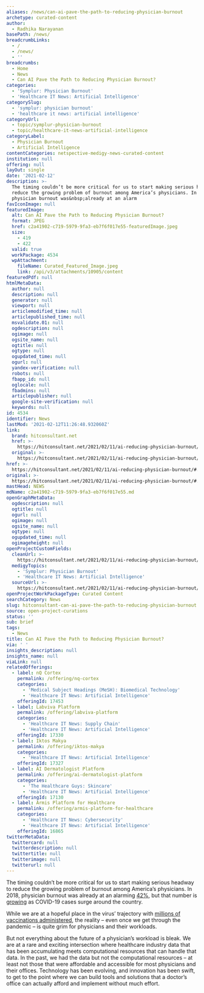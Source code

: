 ```yaml
---
aliases: /news/can-ai-pave-the-path-to-reducing-physician-burnout
archetype: curated-content
author:
  - Radhika Narayanan
basePath: /news/
breadcrumbLinks:
  - /
  - /news/
  - ''
breadcrumbs:
  - Home
  - News
  - Can AI Pave the Path to Reducing Physician Burnout?
categories:
  - 'Symplur: Physician Burnout'
  - 'Healthcare IT News: Artificial Intelligence'
categorySlug:
  - 'symplur: physician burnout'
  - 'healthcare it news: artificial intelligence'
categoryUrl:
  - topic/symplur-physician-burnout
  - topic/healthcare-it-news-artificial-intelligence
categoryLabel:
  - Physician Burnout
  - Artificial Intelligence
contentCategories: netspective-medigy-news-curated-content
institution: null
offering: null
layOut: single
date: '2021-02-12'
description: >-
  The timing couldn’t be more critical for us to start making serious headway to
  reduce the growing problem of burnout among America’s physicians. In 2018,
  physician burnout was&nbsp;already at an alarm
favIconImage: null
featuredImage:
  alt: Can AI Pave the Path to Reducing Physician Burnout?
  format: JPEG
  href: c2a41902-c719-5979-9fa3-eb7f6f017e55-featuredImage.jpeg
  size:
    - 419
    - 422
  valid: true
  workPackage: 4534
  wpAttachment:
    fileName: Curated_Featured_Image.jpeg
    link: /api/v3/attachments/10905/content
featuredPdf: null
htmlMetaData:
  author: null
  description: null
  generator: null
  viewport: null
  articlemodified_time: null
  articlepublished_time: null
  msvalidate.01: null
  ogdescription: null
  ogimage: null
  ogsite_name: null
  ogtitle: null
  ogtype: null
  ogupdated_time: null
  ogurl: null
  yandex-verification: null
  robots: null
  fbapp_id: null
  oglocale: null
  fbadmins: null
  articlepublisher: null
  google-site-verification: null
  keywords: null
id: 4534
identifier: News
lastMod: '2021-02-12T11:26:48.932060Z'
link:
  brand: hitconsultant.net
  href: >-
    https://hitconsultant.net/2021/02/11/ai-reducing-physician-burnout/#.YCZR3Gj7RPZ
  original: >-
    https://hitconsultant.net/2021/02/11/ai-reducing-physician-burnout/#.YCZR3Gj7RPZ
href: >-
  https://hitconsultant.net/2021/02/11/ai-reducing-physician-burnout/#.YCZR3Gj7RPZ
original: >-
  https://hitconsultant.net/2021/02/11/ai-reducing-physician-burnout/#.YCZR3Gj7RPZ
mastHead: NEWS
mdName: c2a41902-c719-5979-9fa3-eb7f6f017e55.md
openGraphMetaData:
  ogdescription: null
  ogtitle: null
  ogurl: null
  ogimage: null
  ogsite_name: null
  ogtype: null
  ogupdated_time: null
  ogimageheight: null
openProjectCustomFields:
  cleanUrl: >-
    https://hitconsultant.net/2021/02/11/ai-reducing-physician-burnout/#.YCZR3Gj7RPZ
  medigyTopics:
    - 'Symplur: Physician Burnout'
    - 'Healthcare IT News: Artificial Intelligence'
  sourceUrl: >-
    https://hitconsultant.net/2021/02/11/ai-reducing-physician-burnout/#.YCZR3Gj7RPZ
openProjectWorkPackageType: Curated Content
searchCategory: News
slug: hitconsultant-can-ai-pave-the-path-to-reducing-physician-burnout
source: open-project-curations
status: ''
sub: brief
tags:
  - News
title: Can AI Pave the Path to Reducing Physician Burnout?
via: ' '
insights_description: null
insights_name: null
viaLink: null
relatedOfferings:
  - label: nQ Cortex
    permalink: /offering/nq-cortex
    categories:
      - 'Medical Subject Headings (MeSH): Biomedical Technology'
      - 'Healthcare IT News: Artificial Intelligence'
    offeringId: 17453
  - label: Labviva Platform
    permalink: /offering/labviva-platform
    categories:
      - 'Healthcare IT News: Supply Chain'
      - 'Healthcare IT News: Artificial Intelligence'
    offeringId: 17330
  - label: Iktos Makya
    permalink: /offering/iktos-makya
    categories:
      - 'Healthcare IT News: Artificial Intelligence'
    offeringId: 17327
  - label: AI Dermatologist Platform
    permalink: /offering/ai-dermatologist-platform
    categories:
      - 'The Healthcare Guys: Skincare'
      - 'Healthcare IT News: Artificial Intelligence'
    offeringId: 17130
  - label: Armis Platform for Healthcare
    permalink: /offering/armis-platform-for-healthcare
    categories:
      - 'Healthcare IT News: Cybersecurity'
      - 'Healthcare IT News: Artificial Intelligence'
    offeringId: 16865
twitterMetaData:
  twittercard: null
  twitterdescription: null
  twittertitle: null
  twitterimage: null
  twitterurl: null
---
```

<p>The timing couldn’t be more critical for us to start making serious headway to reduce the growing problem of burnout among America’s physicians. In 2018, physician burnout was&nbsp;already at an alarming <a href="https://www.medscape.com/viewarticle/891411">42%</a>,&nbsp;but that number is <a href="https://www.inquirer.com/health/coronavirus/physician-burnout-emergency-department-design-jefferson-20201229.html">growing</a> as COVID-19 cases surge around the country.&nbsp;</p><p>While we are at a hopeful place in the virus’ trajectory with <a href="https://www.bloomberg.com/graphics/covid-vaccine-tracker-global-distribution/">millions of vaccinations administered</a>, the reality – even once we get through the pandemic – is quite grim for physicians and their workloads.&nbsp;&nbsp;</p><p>But not everything about the future of a physician’s workload is bleak. We are at a rare and exciting intersection where healthcare industry data that has been accumulating meets computational resources that can handle that data. In the past, we had the data but not the computational resources – at least not those that were affordable and accessible for most physicians and their offices. Technology has been evolving, and innovation has been swift, to get to the point where we can build tools and solutions that a doctor’s office can actually afford and implement without much effort.&nbsp;</p>
